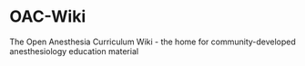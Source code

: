 # OAC-Wiki
The Open Anesthesia Curriculum Wiki - the home for community-developed anesthesiology education material
